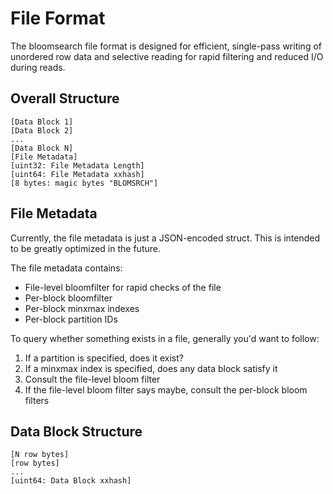 # File Format

The bloomsearch file format is designed for efficient, single-pass writing of unordered row data and selective reading for rapid filtering and reduced I/O during reads.

## Overall Structure

```
[Data Block 1]
[Data Block 2]
...
[Data Block N]
[File Metadata]
[uint32: File Metadata Length]
[uint64: File Metadata xxhash]
[8 bytes: magic bytes "BLOMSRCH"]
```

## File Metadata

Currently, the file metadata is just a JSON-encoded struct. This is intended to be greatly optimized in the future.

The file metadata contains:
- File-level bloomfilter for rapid checks of the file
- Per-block bloomfilter
- Per-block minxmax indexes
- Per-block partition IDs

To query whether something exists in a file, generally you'd want to follow:
1. If a partition is specified, does it exist?
2. If a minxmax index is specified, does any data block satisfy it
3. Consult the file-level bloom filter
4. If the file-level bloom filter says maybe, consult the per-block bloom filters

## Data Block Structure

```
[N row bytes]
[row bytes]
...
[uint64: Data Block xxhash]
```
